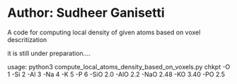 # Author: Sudheer Ganisetti

A code for computing local density of given atoms based on voxel descritization

it is still under preparation....

usage: python3 compute_local_atoms_density_based_on_voxels.py  chkpt  -O  1  -Si  2  -Al  3  -Na  4  -K  5  -P  6  -SiO  2.0  -AlO  2.2  -NaO  2.48  -KO  3.40  -PO  2.5



